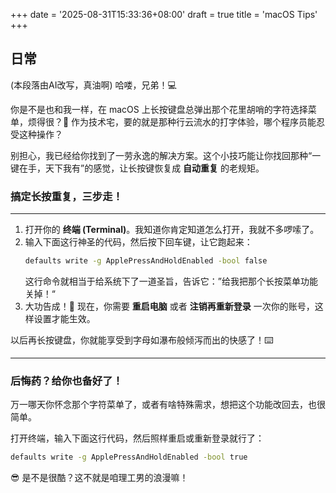+++
date = '2025-08-31T15:33:36+08:00'
draft = true
title = 'macOS Tips'
+++
## 日常
(本段落由AI改写，真油啊)
哈喽，兄弟！💻

你是不是也和我一样，在 macOS 上长按键盘总弹出那个花里胡哨的字符选择菜单，烦得很？😤 作为技术宅，要的就是那种行云流水的打字体验，哪个程序员能忍受这种操作？

别担心，我已经给你找到了一劳永逸的解决方案。这个小技巧能让你找回那种“一键在手，天下我有”的感觉，让长按键恢复成 **自动重复** 的老规矩。

### 搞定长按重复，三步走！

-----

1.  打开你的 **终端 (Terminal)**。我知道你肯定知道怎么打开，我就不多啰嗦了。
2.  输入下面这行神圣的代码，然后按下回车键，让它跑起来：
    ```bash
    defaults write -g ApplePressAndHoldEnabled -bool false
    ```
    这行命令就相当于给系统下了一道圣旨，告诉它：”给我把那个长按菜单功能关掉！“
3.  大功告成！🎉 现在，你需要 **重启电脑** 或者 **注销再重新登录** 一次你的账号，这样设置才能生效。

以后再长按键盘，你就能享受到字母如瀑布般倾泻而出的快感了！⌨️

-----

### 后悔药？给你也备好了！

万一哪天你怀念那个字符菜单了，或者有啥特殊需求，想把这个功能改回去，也很简单。

打开终端，输入下面这行代码，然后照样重启或重新登录就行了：

```bash
defaults write -g ApplePressAndHoldEnabled -bool true
```

😎 是不是很酷？这不就是咱理工男的浪漫嘛！
